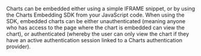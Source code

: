 Charts can be embedded either using a simple IFRAME snippet, or by using the Charts Embedding SDK from your JavaScript code. When using the SDK, embedded charts can be either unauthenticated (meaning anyone who has access to the page where the chart is embedded can view the chart), or authenticated (whereby the user can only view the chart if they have an active authentication session linked to a Charts authentication provider).